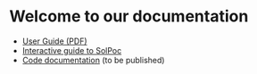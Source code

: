 # Welcome to our documentation

- [User Guide (PDF)](./UserGuide_v050224.pdf)
- [Interactive guide to SolPoc](./InteractiveGuideNotebooks/readme.md)
- [Code documentation](./sphinx) (to be published)

